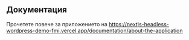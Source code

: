 ## Документация

Прочетете повече за приложението на https://nextjs-headless-wordpress-demo-fmi.vercel.app/documentation/about-the-application
